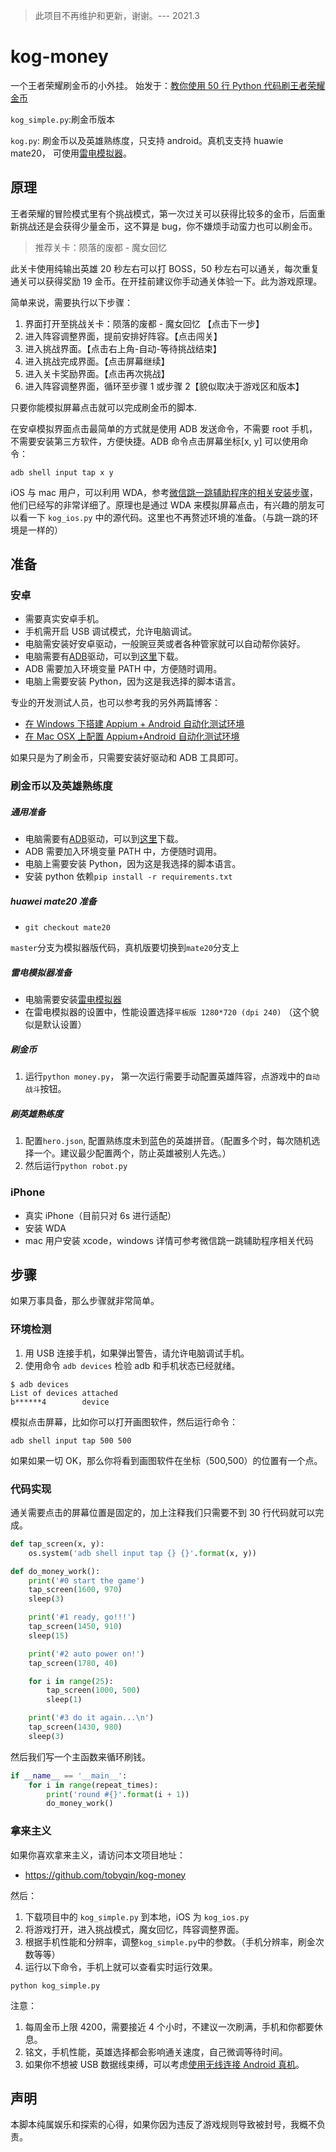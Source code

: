> 此项目不再维护和更新，谢谢。--- 2021.3

# kog-money

一个王者荣耀刷金币的小外挂。
始发于：[教你使用 50 行 Python 代码刷王者荣耀金币](https://tobyqin.github.io/posts/2017-12-14/hack-way-to-get-golden-coins-for-king-of-glory/)

`kog_simple.py`:刷金币版本

`kog.py`: 刷金币以及英雄熟练度，只支持 android。真机支支持 huawie mate20， 可使用[雷电模拟器](https://www.ldplayer.net/)。

## 原理

王者荣耀的冒险模式里有个挑战模式，第一次过关可以获得比较多的金币，后面重新挑战还是会获得少量金币，这不算是 bug，你不嫌烦手动蛮力也可以刷金币。

> 推荐关卡：陨落的废都 - 魔女回忆

此关卡使用纯输出英雄 20 秒左右可以打 BOSS，50 秒左右可以通关，每次重复通关可以获得奖励 19 金币。在开挂前建议你手动通关体验一下。此为游戏原理。

简单来说，需要执行以下步骤：

1. 界面打开至挑战关卡：陨落的废都 - 魔女回忆 【点击下一步】
2. 进入阵容调整界面，提前安排好阵容。【点击闯关】
3. 进入挑战界面。【点击右上角-自动-等待挑战结束】
4. 进入挑战完成界面。【点击屏幕继续】
5. 进入关卡奖励界面。【点击再次挑战】
6. 进入阵容调整界面，循环至步骤 1 或步骤 2【貌似取决于游戏区和版本】

只要你能模拟屏幕点击就可以完成刷金币的脚本.

在安卓模拟界面点击最简单的方式就是使用 ADB 发送命令，不需要 root 手机，不需要安装第三方软件，方便快捷。ADB 命令点击屏幕坐标[x, y] 可以使用命令：

```
adb shell input tap x y
```

iOS 与 mac 用户，可以利用 WDA，参考[微信跳一跳辅助程序的相关安装步骤](https://www.jianshu.com/p/ff973a5910ae)，他们已经写的非常详细了。原理也是通过 WDA 来模拟屏幕点击，有兴趣的朋友可以看一下 `kog_ios.py` 中的源代码。这里也不再赘述环境的准备。（与跳一跳的环境是一样的）

## 准备

### 安卓

- 需要真实安卓手机。
- 手机需开启 USB 调试模式，允许电脑调试。
- 电脑需安装好安卓驱动，一般豌豆荚或者各种管家就可以自动帮你装好。
- 电脑需要有[ADB](https://developer.android.com/studio/releases/platform-tools.html)驱动，可以到[这里](https://adb.clockworkmod.com/)下载。
- ADB 需要加入环境变量 PATH 中，方便随时调用。
- 电脑上需要安装 Python，因为这是我选择的脚本语言。

专业的开发测试人员，也可以参考我的另外两篇博客：

- [在 Windows 下搭建 Appium + Android 自动化测试环境](https://tobyqin.github.io/posts/2017-05-03/setup-appium-automation-test-environment/)
- [在 Mac OSX 上配置 Appium+Android 自动化测试环境](https://tobyqin.github.io/posts/2017-12-10/setup-appium-test-environment-on-mac-osx/)

如果只是为了刷金币，只需要安装好驱动和 ADB 工具即可。

### 刷金币以及英雄熟练度

##### 通用准备

- 电脑需要有[ADB](https://developer.android.com/studio/releases/platform-tools.html)驱动，可以到[这里](https://adb.clockworkmod.com/)下载。
- ADB 需要加入环境变量 PATH 中，方便随时调用。
- 电脑上需要安装 Python，因为这是我选择的脚本语言。
- 安装 python 依赖`pip install -r requirements.txt`

##### huawei mate20 准备

- `git checkout mate20`

`master`分支为模拟器版代码，真机版要切换到`mate20`分支上

##### 雷电模拟器准备

- 电脑需要安装[雷电模拟器](https://www.ldplayer.net/)
- 在雷电模拟器的设置中，性能设置选择`平板版 1280*720 (dpi 240)` （这个貌似是默认设置）

##### 刷金币

1. 运行`python money.py`， 第一次运行需要手动配置英雄阵容，点游戏中的`自动战斗`按钮。

##### 刷英雄熟练度

1. 配置`hero.json`, 配置熟练度未到蓝色的英雄拼音。（配置多个时，每次随机选择一个。建议最少配置两个，防止英雄被别人先选。）
2. 然后运行`python robot.py`

### iPhone

- 真实 iPhone（目前只对 6s 进行适配）
- 安装 WDA
- mac 用户安装 xcode，windows 详情可参考微信跳一跳辅助程序相关代码

## 步骤

如果万事具备，那么步骤就非常简单。

### 环境检测

1. 用 USB 连接手机，如果弹出警告，请允许电脑调试手机。
2. 使用命令 `adb devices` 检验 adb 和手机状态已经就绪。

```
$ adb devices
List of devices attached
b******4        device
```

模拟点击屏幕，比如你可以打开画图软件，然后运行命令：

```
adb shell input tap 500 500
```

如果如果一切 OK，那么你将看到画图软件在坐标（500,500）的位置有一个点。

### 代码实现

通关需要点击的屏幕位置是固定的，加上注释我们只需要不到 30 行代码就可以完成。

```python
def tap_screen(x, y):
    os.system('adb shell input tap {} {}'.format(x, y))

def do_money_work():
    print('#0 start the game')
    tap_screen(1600, 970)
    sleep(3)

    print('#1 ready, go!!!')
    tap_screen(1450, 910)
    sleep(15)

    print('#2 auto power on!')
    tap_screen(1780, 40)

    for i in range(25):
        tap_screen(1000, 500)
        sleep(1)

    print('#3 do it again...\n')
    tap_screen(1430, 980)
    sleep(3)
```

然后我们写一个主函数来循环刷钱。

```python
if __name__ == '__main__':
    for i in range(repeat_times):
        print('round #{}'.format(i + 1))
        do_money_work()
```

### 拿来主义

如果你喜欢拿来主义，请访问本文项目地址：

- https://github.com/tobyqin/kog-money

然后：

1. 下载项目中的 `kog_simple.py` 到本地，iOS 为 `kog_ios.py`
2. 将游戏打开，进入挑战模式，魔女回忆，阵容调整界面。
3. 根据手机性能和分辨率，调整`kog_simple.py`中的参数。（手机分辨率，刷金次数等等）
4. 运行以下命令，手机上就可以查看实时运行效果。

```
python kog_simple.py
```

注意：

1. 每周金币上限 4200，需要接近 4 个小时，不建议一次刷满，手机和你都要休息。
2. 铭文，手机性能，英雄选择都会影响通关速度，自己微调等待时间。
3. 如果你不想被 USB 数据线束缚，可以考虑[使用无线连接 Android 真机](https://tobyqin.github.io/posts/2017-12-12/connect-adb-via-wifi/)。

## 声明

本脚本纯属娱乐和探索的心得，如果你因为违反了游戏规则导致被封号，我概不负责。
